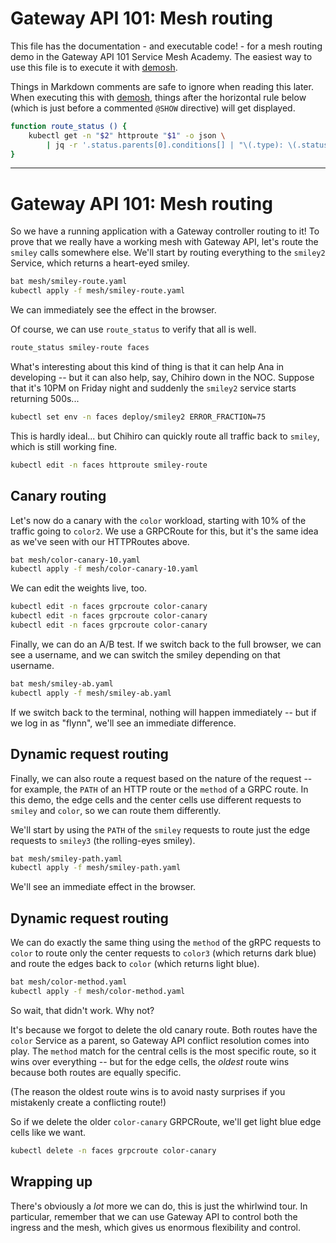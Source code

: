 <!--
SPDX-FileCopyrightText: 2022-2024 Buoyant Inc.
SPDX-License-Identifier: Apache-2.0
-->

# Gateway API 101: Mesh routing

This file has the documentation - and executable code! - for a mesh routing
demo in the Gateway API 101 Service Mesh Academy. The easiest way to use this
file is to execute it with [demosh].

Things in Markdown comments are safe to ignore when reading this later. When
executing this with [demosh], things after the horizontal rule below (which
is just before a commented `@SHOW` directive) will get displayed.

[demosh]: https://github.com/BuoyantIO/demosh

```bash
function route_status () {
    kubectl get -n "$2" httproute "$1" -o json \
        | jq -r '.status.parents[0].conditions[] | "\(.type): \(.status)"'
}
```

---
<!-- @clear -->
<!-- @show_terminal -->
<!-- @SHOW -->

# Gateway API 101: Mesh routing

So we have a running application with a Gateway controller routing to it! To
prove that we really have a working mesh with Gateway API, let's route the
`smiley` calls somewhere else. We'll start by routing everything to the
`smiley2` Service, which returns a heart-eyed smiley.

```bash
bat mesh/smiley-route.yaml
kubectl apply -f mesh/smiley-route.yaml
```

We can immediately see the effect in the browser.

<!-- @show_5 -->
<!-- @wait_clear -->

Of course, we can use `route_status` to verify that all is well.

```bash
route_status smiley-route faces
```

What's interesting about this kind of thing is that it can
help Ana in developing -- but it can also help, say, Chihiro
down in the NOC. Suppose that it's 10PM on Friday night and
suddenly the `smiley2` service starts returning 500s...

```bash
kubectl set env -n faces deploy/smiley2 ERROR_FRACTION=75
```

This is hardly ideal... but Chihiro can quickly route all
traffic back to `smiley`, which is still working fine.

```bash
kubectl edit -n faces httproute smiley-route
```

<!-- @wait_clear -->

## Canary routing

Let's now do a canary with the `color` workload, starting
with 10% of the traffic going to `color2`. We use a GRPCRoute
for this, but it's the same idea as we've seen with our
HTTPRoutes above.

```bash
bat mesh/color-canary-10.yaml
kubectl apply -f mesh/color-canary-10.yaml
```

<!-- @wait -->

We can edit the weights live, too.

```bash
kubectl edit -n faces grpcroute color-canary
kubectl edit -n faces grpcroute color-canary
kubectl edit -n faces grpcroute color-canary
```

<!-- @wait_clear -->
<!-- @show_terminal -->

Finally, we can do an A/B test. If we switch back to the full browser, we can
see a username, and we can switch the smiley depending on that username.

<!-- @browser_then_terminal -->

```bash
bat mesh/smiley-ab.yaml
kubectl apply -f mesh/smiley-ab.yaml
```

If we switch back to the terminal, nothing will happen immediately -- but if
we log in as "flynn", we'll see an immediate difference.

<!-- @browser_then_terminal -->

## Dynamic request routing

Finally, we can also route a request based on the nature of the request -- for
example, the `PATH` of an HTTP route or the `method` of a GRPC route. In this
demo, the edge cells and the center cells use different requests to `smiley`
and `color`, so we can route them differently.

We'll start by using the `PATH` of the `smiley` requests to route just the
edge requests to `smiley3` (the rolling-eyes smiley).

```bash
bat mesh/smiley-path.yaml
kubectl apply -f mesh/smiley-path.yaml
```

<!-- @show_5 -->

We'll see an immediate effect in the browser.

<!-- @wait_clear -->

## Dynamic request routing

We can do exactly the same thing using the `method` of the gRPC
requests to `color` to route only the center requests to `color3`
(which returns dark blue) and route the edges back to `color`
(which returns light blue).

```bash
bat mesh/color-method.yaml
kubectl apply -f mesh/color-method.yaml
```

<!-- @wait -->

So wait, that didn't work. Why not?

<!-- @wait -->

It's because we forgot to delete the old canary route. Both routes
have the `color` Service as a parent, so Gateway API conflict
resolution comes into play. The `method` match for the central cells
is the most specific route, so it wins over everything -- but for
the edge cells, the _oldest_ route wins because both routes are
equally specific.

(The reason the oldest route wins is to avoid nasty surprises if
you mistakenly create a conflicting route!)

So if we delete the older `color-canary` GRPCRoute, we'll get light
blue edge cells like we want.

```bash
kubectl delete -n faces grpcroute color-canary
```

<!-- @wait_clear -->
<!-- @show_terminal -->

## Wrapping up

There's obviously a _lot_ more we can do, this is just the whirlwind tour. In
particular, remember that we can use Gateway API to control both the ingress
and the mesh, which gives us enormous flexibility and control.

<!-- @wait -->
